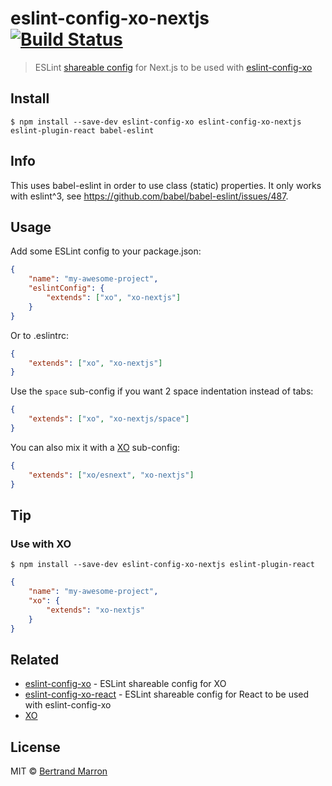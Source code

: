 # eslint-config-xo-nextjs [![Build Status](https://travis-ci.org/tusbar/eslint-config-xo-nextjs.svg?branch=master)](https://travis-ci.org/tusbar/eslint-config-xo-nextjs)

> ESLint [shareable config](http://eslint.org/docs/developer-guide/shareable-configs.html) for Next.js to be used with [eslint-config-xo](https://github.com/sindresorhus/eslint-config-xo)


## Install

```
$ npm install --save-dev eslint-config-xo eslint-config-xo-nextjs eslint-plugin-react babel-eslint
```

## Info

This uses babel-eslint in order to use class (static) properties. It only works with eslint^3, see https://github.com/babel/babel-eslint/issues/487.


## Usage

Add some ESLint config to your package.json:

```json
{
	"name": "my-awesome-project",
	"eslintConfig": {
		"extends": ["xo", "xo-nextjs"]
	}
}
```

Or to .eslintrc:

```json
{
	"extends": ["xo", "xo-nextjs"]
}
```

Use the `space` sub-config if you want 2 space indentation instead of tabs:

```json
{
	"extends": ["xo", "xo-nextjs/space"]
}
```

You can also mix it with a [XO](https://github.com/sindresorhus/xo) sub-config:

```json
{
	"extends": ["xo/esnext", "xo-nextjs"]
}
```


## Tip

### Use with XO

```
$ npm install --save-dev eslint-config-xo-nextjs eslint-plugin-react
```

```json
{
	"name": "my-awesome-project",
	"xo": {
		"extends": "xo-nextjs"
	}
}
```


## Related

- [eslint-config-xo](https://github.com/sindresorhus/eslint-config-xo) - ESLint shareable config for XO
- [eslint-config-xo-react](https://github.com/sindresorhus/eslint-config-xo-react) - ESLint shareable config for React to be used with eslint-config-xo
- [XO](https://github.com/sindresorhus/xo)


## License

MIT © [Bertrand Marron](https://github.com/tusbar)
